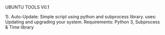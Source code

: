 UBUNTU TOOLS V0.1

1). Auto-Update: Simple script using python and subprocess library.
	uses: Updating and upgrading your system.
	Requirements: Python 3, Subprocess & Time library
